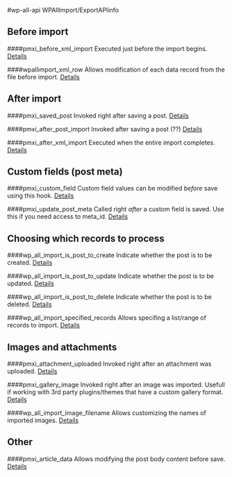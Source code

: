 #wp-all-api
WPAllImport/ExportAPIinfo

## Before import
####pmxi_before_xml_import
Executed just before the import begins.
[Details](all-import/pmxi_before_xml_import.php)

####wpallimport_xml_row
Allows modification of each data record from the file before import.
[Details](all-import/wpallimport_xml_row.php)

## After import
####pmxi_saved_post
Invoked right after saving a post.
[Details](all-import/pmxi_saved_post.php)

####pmxi_after_post_import
Invoked after saving a post (??)
[Details](all-import/pmxi_after_post_import.php)

####pmxi_after_xml_import
Executed when the entire import completes.
[Details](all-import/pmxi_after_xml_import.php)

## Custom fields (post meta)
####pmxi_custom_field
Custom field values can be modified *before* save using this hook.
[Details](all-import/pmxi_custom_field.php)
 
####pmxi_update_post_meta
Called right *after* a custom field is saved. Use this if you need access to meta_id.
[Details](all-import/pmxi_update_post_meta.php)

## Choosing which records to process
####wp_all_import_is_post_to_create
Indicate whether the post is to be created.
[Details](all-import/wp_all_import_is_post_to_create.php)

####wp_all_import_is_post_to_update
Indicate whether the post is to be updated.
[Details](all-import/wp_all_import_is_post_to_update.php)

####wp_all_import_is_post_to_delete
Indicate whether the post is to be deleted.
[Details](all-import/wp_all_import_is_post_to_delete.php)

####wp_all_import_specified_records
Allows specifing a list/range of records to import.
[Details](all-import/wp_all_import_specified_records.php)

## Images and attachments
####pmxi_attachment_uploaded
Invoked right after an attachment was uploaded.
[Details](all-import/pmxi_attachment_uploaded.php)

####pmxi_gallery_image
Invoked right after an image was imported. Usefull if working with 3rd party plugins/themes that have a custom gallery format.
[Details](all-import/pmxi_gallery_image.php)

####wp_all_import_image_filename
Allows customizing the names of imported images.
[Details](all-import/wp_all_import_image_filename.php)

## Other
####pmxi_article_data
Allows modifying the post body content before save.
[Details](all-import/pmxi_article_data.php)


